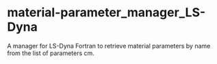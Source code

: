 # material-parameter_manager_LS-Dyna
A manager for LS-Dyna Fortran to retrieve material parameters by name from the list of parameters cm.
